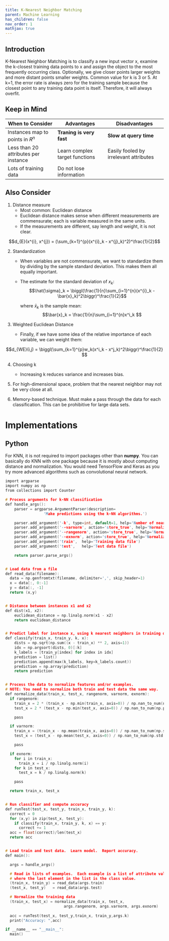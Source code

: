 ```yaml
---
title: K-Nearest Neighbor Matching
parent: Machine Learning
has_children: false
nav_order: 1
mathjax: true 
---
```


## Introduction

K-Nearest Neighbor Matching is to classify a new input vector x, examine the k-closest training data points to x and assign the object to the most frequently occurring class. Optionally, we give closer points larger weights and more distant points smaller weights. Common value for k is 3 or 5. At k=1, the error rate is always zero for the training sample because the closest point to any training data point is itself. Therefore, it will always overfit.


## Keep in Mind

When to Consider | Advantages | Disadvantages 
---------------- | ---------- | -------------
Instances map to points in $R^{n}$ | **Traning is very fast** | **Slow at query time**
Less than 20 attributes per instance | Learn complex target functions | Easily fooled by irrelevant attributes 
Lots of training data | Do not lose information 


## Also Consider

1. Distance measure 
   * Most common: Euclidean distance
   * Euclidean distance makes sense when different measurements are commensurate; each is variable measured in the same units.
   * If the measurements are different, say length and weight, it is not clear.
  
$$d_{E}(x^{i}, x^{j}) = (\sum_{k=1}^{p}(x^{i}_k - x^{j}_k)^2)^\frac{1}{2}$$

2. Standardization
   * When variables are not commensurate, we want to standardize them by dividing by the sample standard deviation. This makes them all equally important. 
   * The estimate for the standard deviation of $x_k$:
$$\hat{\sigma}_k = \biggl(\frac{1}{n}\sum_{i=1}^{n}(x^{i}_k - \bar{x}_k)^2\biggr)^\frac{1}{2}$$

      where $\bar{x}_k$ is the sample mean: 
$$\bar{x}_k = \frac{1}{n}\sum_{i=1}^{n}x^i_k $$

3. Weighted Euclidean Distance
   * Finally, if we have some idea of the relative importance of each variable, we can weight them:
  
$$d_{WE}(i,j) = \biggl(\sum_{k=1}^{p}w_k(x^i_k - x^j_k)^2\biggr)^\frac{1}{2} $$

4. Choosing k 
   * Increasing k reduces variance and increases bias.
  
5. For high-dimensional space, problem that the nearest neighbor may not be very close at all.

6. Memory-based technique. Must make a pass through the data for each classification. This can be prohibitive for large data sets. 


# Implementations

## Python

For KNN, it is not required to import packages other than **numpy**. You can basically do KNN with one package because it is mostly about computing distance and normalization. You would need TensorFlow and Keras as you try more advanced algorithms such as convolutional neural network. 

```c
import argparse
import numpy as np
from collections import Counter

# Process arguments for k-NN classification
def handle_args():
    parser = argparse.ArgumentParser(description=
                 'Make predictions using the k-NN algorithms.')

    parser.add_argument('-k', type=int, default=1, help='Number of nearest neighbors to consider')
    parser.add_argument('--varnorm', action='store_true', help='Normalize features to zero mean and unit variance')
    parser.add_argument('--rangenorm', action='store_true', help='Normalize features to the range [-1,+1]')
    parser.add_argument('--exnorm', action='store_true', help='Normalize examples to unit length')
    parser.add_argument('train',  help='Training data file')
    parser.add_argument('test',   help='Test data file')

    return parser.parse_args()


# Load data from a file
def read_data(filename):
  data = np.genfromtxt(filename, delimiter=',', skip_header=1)
  x = data[:, 0:-1]
  y = data[:, -1]
  return (x,y)


# Distance between instances x1 and x2
def dist(x1, x2):
    euclidean_distance = np.linalg.norm(x1 - x2)
    return euclidean_distance


# Predict label for instance x, using k nearest neighbors in training data
def classify(train_x, train_y, k, x):
    dists = np.sqrt(np.sum((x - train_x) ** 2, axis=1))
    idx = np.argsort(dists, 0)[:k]
    k_labels = [train_y[index] for index in idx]
    prediction = list()
    prediction.append(max(k_labels, key=k_labels.count))
    prediction = np.array(prediction)
    return prediction


# Process the data to normalize features and/or examples.
# NOTE: You need to normalize both train and test data the same way.
def normalize_data(train_x, test_x, rangenorm, varnorm, exnorm):
  if rangenorm:
    train_x = 2 * (train_x - np.min(train_x, axis=0)) / np.nan_to_num(np.ptp(train_x, axis=0)) - 1
    test_x = 2 * (test_x - np.min(test_x, axis=0)) / np.nan_to_num(np.ptp(train_x, axis=0)) - 1

    pass

  if varnorm:
    train_x = (train_x - np.mean(train_x, axis=0)) / np.nan_to_num(np.std(train_x, axis=0))
    test_x = (test_x - np.mean(test_x, axis=0)) / np.nan_to_num(np.std(test_x, axis=0))

    pass

  if exnorm:
    for i in train_x:
      train_x = i / np.linalg.norm(i)
    for k in test_x:
      test_x = k / np.linalg.norm(k)

    pass

  return train_x, test_x


# Run classifier and compute accuracy
def runTest(test_x, test_y, train_x, train_y, k):
  correct = 0
  for (x,y) in zip(test_x, test_y):
    if classify(train_x, train_y, k, x) == y:
      correct += 1
  acc = float(correct)/len(test_x)
  return acc


# Load train and test data.  Learn model.  Report accuracy.
def main():

  args = handle_args()

  # Read in lists of examples.  Each example is a list of attribute values,
  # where the last element in the list is the class value.
  (train_x, train_y) = read_data(args.train)
  (test_x, test_y)   = read_data(args.test)

  # Normalize the training data
  (train_x, test_x) = normalize_data(train_x, test_x, 
                          args.rangenorm, args.varnorm, args.exnorm)
    
  acc = runTest(test_x, test_y,train_x, train_y,args.k)
  print("Accuracy: ",acc)

if __name__ == "__main__":
  main()
```

